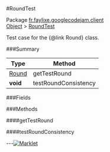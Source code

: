 #RoundTest

Package [fr.faylixe.googlecodejam.client](https://github.com/Faylixe/googlecodejam-client/blob/master/fr/faylixe/googlecodejam/client)<br>
[Object]() > [RoundTest](https://github.com/Faylixe/googlecodejam-client/blob/master/javadoc/fr/faylixe/googlecodejam/client/RoundTest.md)

Test case for the {@link Round} class.

###Summary


| Type | Method |
| --- | --- |
| [Round](https://github.com/Faylixe/googlecodejam-client/blob/master/javadoc/fr/faylixe/googlecodejam/client/Round.md) | getTestRound |
| **void** | testRoundConsistency |

###Fields


###Methods

####getTestRound


####testRoundConsistency


---[![Marklet](https://img.shields.io/badge/Generated%20by-Marklet-green.svg)](https://github.com/Faylixe/marklet)